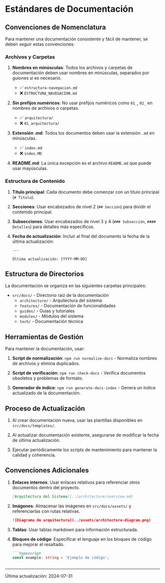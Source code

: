 
# Estándares de Documentación

## Convenciones de Nomenclatura

Para mantener una documentación consistente y fácil de mantener, se deben seguir estas convenciones:

### Archivos y Carpetas

1. **Nombres en minúsculas**: Todos los archivos y carpetas de documentación deben usar nombres en minúsculas, separados por guiones si es necesario.
   - ✅ `estructura-navegacion.md`
   - ❌ `ESTRUCTURA_NAVEGACION.md`

2. **Sin prefijos numéricos**: No usar prefijos numéricos como `01_`, `02_` en nombres de archivos o carpetas.
   - ✅ `arquitectura/`
   - ❌ `01_arquitectura/`

3. **Extensión .md**: Todos los documentos deben usar la extensión `.md` en minúsculas.
   - ✅ `index.md`
   - ❌ `index.MD`

4. **README.md**: La única excepción es el archivo `README.md` que puede usar mayúsculas.

### Estructura de Contenido

1. **Título principal**: Cada documento debe comenzar con un título principal (`# Título`).

2. **Secciones**: Usar encabezados de nivel 2 (`## Sección`) para dividir el contenido principal.

3. **Subsecciones**: Usar encabezados de nivel 3 y 4 (`### Subsección`, `#### Detalles`) para detalles más específicos.

4. **Fecha de actualización**: Incluir al final del documento la fecha de la última actualización:
   ```
   ---
   
   Última actualización: [YYYY-MM-DD]
   ```

## Estructura de Directorios

La documentación se organiza en las siguientes carpetas principales:

- `src/docs/` - Directorio raíz de la documentación
  - `architecture/` - Arquitectura del sistema
  - `features/` - Documentación de funcionalidades
  - `guides/` - Guías y tutoriales
  - `modules/` - Módulos del sistema
  - `tech/` - Documentación técnica

## Herramientas de Gestión

Para mantener la documentación, usar:

1. **Script de normalización**: `npm run normalize-docs` - Normaliza nombres de archivos y elimina duplicados.

2. **Script de verificación**: `npm run check-docs` - Verifica documentos obsoletos y problemas de formato.

3. **Generador de índice**: `npm run generate-docs-index` - Genera un índice actualizado de la documentación.

## Proceso de Actualización

1. Al crear documentación nueva, usar las plantillas disponibles en `src/docs/templates/`.

2. Al actualizar documentación existente, asegurarse de modificar la fecha de última actualización.

3. Ejecutar periódicamente los scripts de mantenimiento para mantener la calidad y coherencia.

## Convenciones Adicionales

1. **Enlaces internos**: Usar enlaces relativos para referenciar otros documentos dentro del proyecto.
   ```markdown
   [Arquitectura del Sistema](../architecture/overview.md)
   ```

2. **Imágenes**: Almacenar las imágenes en `src/docs/assets/` y referenciarlas con rutas relativas.
   ```markdown
   ![Diagrama de arquitectura](../assets/architecture-diagram.png)
   ```

3. **Tablas**: Usar tablas markdown para información estructurada.

4. **Bloques de código**: Especificar el lenguaje en los bloques de código para mejorar el resaltado.
   ```markdown
   ```typescript
   const example: string = 'Ejemplo de código';
   ```
   ```

---

Última actualización: 2024-07-31
